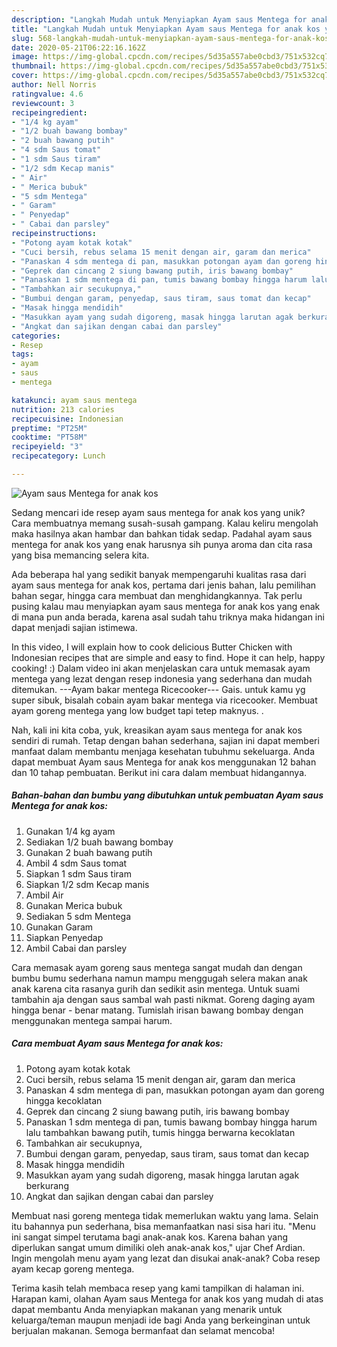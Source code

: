```yaml
---
description: "Langkah Mudah untuk Menyiapkan Ayam saus Mentega for anak kos yang Bisa Manjain Lidah"
title: "Langkah Mudah untuk Menyiapkan Ayam saus Mentega for anak kos yang Bisa Manjain Lidah"
slug: 568-langkah-mudah-untuk-menyiapkan-ayam-saus-mentega-for-anak-kos-yang-bisa-manjain-lidah
date: 2020-05-21T06:22:16.162Z
image: https://img-global.cpcdn.com/recipes/5d35a557abe0cbd3/751x532cq70/ayam-saus-mentega-for-anak-kos-foto-resep-utama.jpg
thumbnail: https://img-global.cpcdn.com/recipes/5d35a557abe0cbd3/751x532cq70/ayam-saus-mentega-for-anak-kos-foto-resep-utama.jpg
cover: https://img-global.cpcdn.com/recipes/5d35a557abe0cbd3/751x532cq70/ayam-saus-mentega-for-anak-kos-foto-resep-utama.jpg
author: Nell Norris
ratingvalue: 4.6
reviewcount: 3
recipeingredient:
- "1/4 kg ayam"
- "1/2 buah bawang bombay"
- "2 buah bawang putih"
- "4 sdm Saus tomat"
- "1 sdm Saus tiram"
- "1/2 sdm Kecap manis"
- " Air"
- " Merica bubuk"
- "5 sdm Mentega"
- " Garam"
- " Penyedap"
- " Cabai dan parsley"
recipeinstructions:
- "Potong ayam kotak kotak"
- "Cuci bersih, rebus selama 15 menit dengan air, garam dan merica"
- "Panaskan 4 sdm mentega di pan, masukkan potongan ayam dan goreng hingga kecoklatan"
- "Geprek dan cincang 2 siung bawang putih, iris bawang bombay"
- "Panaskan 1 sdm mentega di pan, tumis bawang bombay hingga harum lalu tambahkan bawang putih, tumis hingga berwarna kecoklatan"
- "Tambahkan air secukupnya,"
- "Bumbui dengan garam, penyedap, saus tiram, saus tomat dan kecap"
- "Masak hingga mendidih"
- "Masukkan ayam yang sudah digoreng, masak hingga larutan agak berkurang"
- "Angkat dan sajikan dengan cabai dan parsley"
categories:
- Resep
tags:
- ayam
- saus
- mentega

katakunci: ayam saus mentega 
nutrition: 213 calories
recipecuisine: Indonesian
preptime: "PT25M"
cooktime: "PT58M"
recipeyield: "3"
recipecategory: Lunch

---
```



![Ayam saus Mentega for anak kos](https://img-global.cpcdn.com/recipes/5d35a557abe0cbd3/751x532cq70/ayam-saus-mentega-for-anak-kos-foto-resep-utama.jpg)

Sedang mencari ide resep ayam saus mentega for anak kos yang unik? Cara membuatnya memang susah-susah gampang. Kalau keliru mengolah maka hasilnya akan hambar dan bahkan tidak sedap. Padahal ayam saus mentega for anak kos yang enak harusnya sih punya aroma dan cita rasa yang bisa memancing selera kita.

Ada beberapa hal yang sedikit banyak mempengaruhi kualitas rasa dari ayam saus mentega for anak kos, pertama dari jenis bahan, lalu pemilihan bahan segar, hingga cara membuat dan menghidangkannya. Tak perlu pusing kalau mau menyiapkan ayam saus mentega for anak kos yang enak di mana pun anda berada, karena asal sudah tahu triknya maka hidangan ini dapat menjadi sajian istimewa.

In this video, I will explain how to cook delicious Butter Chicken with Indonesian recipes that are simple and easy to find. Hope it can help, happy cooking! :) Dalam video ini akan menjelaskan cara untuk memasak ayam mentega yang lezat dengan resep indonesia yang sederhana dan mudah ditemukan. ---Ayam bakar mentega Ricecooker--- Gais. untuk kamu yg super sibuk, bisalah cobain ayam bakar mentega via ricecooker. Membuat ayam goreng mentega yang low budget tapi tetep maknyus. .


Nah, kali ini kita coba, yuk, kreasikan ayam saus mentega for anak kos sendiri di rumah. Tetap dengan bahan sederhana, sajian ini dapat memberi manfaat dalam membantu menjaga kesehatan tubuhmu sekeluarga. Anda dapat membuat Ayam saus Mentega for anak kos menggunakan 12 bahan dan 10 tahap pembuatan. Berikut ini cara dalam membuat hidangannya.

<!--inarticleads1-->

##### Bahan-bahan dan bumbu yang dibutuhkan untuk pembuatan Ayam saus Mentega for anak kos:

1. Gunakan 1/4 kg ayam
1. Sediakan 1/2 buah bawang bombay
1. Gunakan 2 buah bawang putih
1. Ambil 4 sdm Saus tomat
1. Siapkan 1 sdm Saus tiram
1. Siapkan 1/2 sdm Kecap manis
1. Ambil  Air
1. Gunakan  Merica bubuk
1. Sediakan 5 sdm Mentega
1. Gunakan  Garam
1. Siapkan  Penyedap
1. Ambil  Cabai dan parsley


Cara memasak ayam goreng saus mentega sangat mudah dan dengan bumbu bumu sederhana namun mampu menggugah selera makan anak anak karena cita rasanya gurih dan sedikit asin mentega. Untuk suami tambahin aja dengan saus sambal wah pasti nikmat. Goreng daging ayam hingga benar - benar matang. Tumislah irisan bawang bombay dengan menggunakan mentega sampai harum. 

<!--inarticleads2-->

##### Cara membuat Ayam saus Mentega for anak kos:

1. Potong ayam kotak kotak
1. Cuci bersih, rebus selama 15 menit dengan air, garam dan merica
1. Panaskan 4 sdm mentega di pan, masukkan potongan ayam dan goreng hingga kecoklatan
1. Geprek dan cincang 2 siung bawang putih, iris bawang bombay
1. Panaskan 1 sdm mentega di pan, tumis bawang bombay hingga harum lalu tambahkan bawang putih, tumis hingga berwarna kecoklatan
1. Tambahkan air secukupnya,
1. Bumbui dengan garam, penyedap, saus tiram, saus tomat dan kecap
1. Masak hingga mendidih
1. Masukkan ayam yang sudah digoreng, masak hingga larutan agak berkurang
1. Angkat dan sajikan dengan cabai dan parsley


Membuat nasi goreng mentega tidak memerlukan waktu yang lama. Selain itu bahannya pun sederhana, bisa memanfaatkan nasi sisa hari itu. &#34;Menu ini sangat simpel terutama bagi anak-anak kos. Karena bahan yang diperlukan sangat umum dimiliki oleh anak-anak kos,&#34; ujar Chef Ardian. Ingin mengolah menu ayam yang lezat dan disukai anak-anak? Coba resep ayam kecap goreng mentega. 

Terima kasih telah membaca resep yang kami tampilkan di halaman ini. Harapan kami, olahan Ayam saus Mentega for anak kos yang mudah di atas dapat membantu Anda menyiapkan makanan yang menarik untuk keluarga/teman maupun menjadi ide bagi Anda yang berkeinginan untuk berjualan makanan. Semoga bermanfaat dan selamat mencoba!

